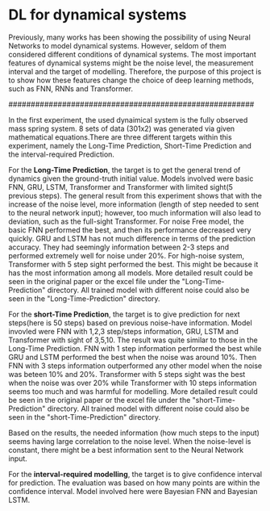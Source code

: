# DL for dynamical systems


Previously, many works has been showing the possibility of using Neural Networks to model dynamical systems. However, 
seldom of them considered different conditions of dynamical systems. The most important features of dynamical systems
might be the noise level, the measurement interval and the target of modelling. Therefore, the purpose of this project
is to show how these features change the choice of deep learning methods, such as FNN, RNNs and Transformer.

#######################################################

In the first experiment, the used dynaimical system is the fully observed mass spring system. 8 sets of data (301x2) was 
generated via given mathematical equations.There are  three different targets within this experiment, namely the Long-Time
Prediction, Short-Time Prediction and the interval-required Prediction. 

For the **Long-Time Prediction**, the target is to get the general trend of dynamics given the ground-truth initial value. Models
involved were basic FNN, GRU, LSTM, Transformer and Transformer with limited sight(5 previous steps). The general result from
this experiment shows that with the increase of the noise level, more information (length of step needed to sent to the neural 
network input); however, too much information will also lead to deviation, such as the full-sight Transformer. For noise Free 
model, the basic FNN performed the best, and then its performance decreased very quickly. GRU and LSTM has not much difference 
in terms of the prediction accuracy. They had seemingly information between 2-3 steps and performed extremely well for noise 
under 20%. For high-noise system, Transformer with 5 step sight performed the best. This might be because it has the most 
information among all models. More detailed result could be seen in the original paper or the excel file under the "Long-Time-
Prediction" directory. All trained model with different noise could also be seen in the "Long-Time-Prediction" directory.

For the **short-Time Prediction**, the target is to give prediction for next steps(here is 50 steps) based on previous noise-have 
information. Model invovled were FNN with 1,2,3 step/steps information, GRU, LSTM and Transformer with sight of 3,5,10. The result
was quite similar to those in the Long-Time Prediction. FNN with 1 step information performed the best while GRU and LSTM performed
the best when the noise was around 10%. Then FNN with 3 steps information outperformed any other model when the noise was beteen 10%
and 20%. Transformer with 5 steps sight was the best when the noise was over 20% while Transformer with 10 steps information seems 
too much and was harmful for modelling. More detailed result could be seen in the original paper or the excel file under the "short-Time-
Prediction" directory. All trained model with different noise could also be seen in the "short-Time-Prediction" directory.

Based on the results, the needed information (how much steps to the input) seems having large correlation to the noise level.
When the noise-level is constant, there might be a best information sent to the Neural Network input.

For the **interval-required modelling**, the target is to give confidence interval for prediction. The evaluation was based on how many
points are within the confidence interval. Model involved here were Bayesian FNN and Bayesian LSTM. 


